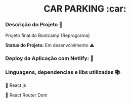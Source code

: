 <h1 align="center"> CAR PARKING :car:</h1> 


### Descrição do Projeto :open_file_folder:

<p align="justify"> Projeto final do Bootcamp {Reprograma} </p>




<strong>Status do Projeto:</strong> Em desenvolvimento :warning:






### Deploy da Aplicação com Netlify: :dash:






### Linguagens, dependencias e libs utilizadas :books:
:pushpin: React.js 

:pushpin: React Router Dom

